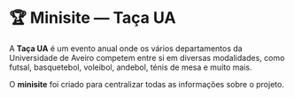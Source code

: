 # 🏆 Minisite — Taça UA

A **Taça UA** é um evento anual onde os vários departamentos da Universidade de Aveiro competem entre si em diversas modalidades, como futsal, basquetebol, voleibol, andebol, ténis de mesa e muito mais.

O **minisite** foi criado para centralizar todas as informações sobre o projeto.

